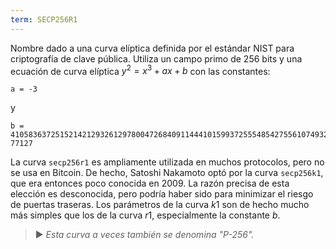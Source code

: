 ```yaml
---
term: SECP256R1
---
```


Nombre dado a una curva elíptica definida por el estándar NIST para criptografía de clave pública. Utiliza un campo primo de 256 bits y una ecuación de curva elíptica $y^2 = x^3 + ax + b$ con las constantes:

```text
a = -3
```

y

```text
b = 410583637251521421293261297800472684091144410159937255548542755610749322
77127
```

La curva `secp256r1` es ampliamente utilizada en muchos protocolos, pero no se usa en Bitcoin. De hecho, Satoshi Nakamoto optó por la curva `secp256k1`, que era entonces poco conocida en 2009. La razón precisa de esta elección es desconocida, pero podría haber sido para minimizar el riesgo de puertas traseras. Los parámetros de la curva $k1$ son de hecho mucho más simples que los de la curva $r1$, especialmente la constante $b$.

> ► *Esta curva a veces también se denomina "P-256".*